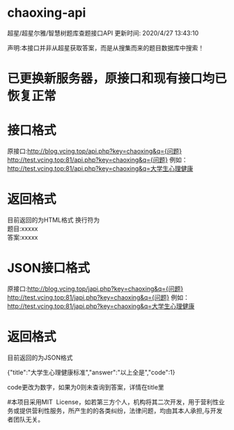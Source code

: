 # chaoxing-api

超星/超星尔雅/智慧树题库查题接口API
更新时间: 2020/4/27 13:43:10

声明:本接口并非从超星获取答案，而是从搜集而来的题目数据库中搜索！

# 已更换新服务器，原接口和现有接口均已恢复正常
# 接口格式

原接口:http://blog.vcing.top/api.php?key=chaoxing&q={问题}
http://test.vcing.top:81/api.php?key=chaoxing&q={问题}
例如：
http://test.vcing.top:81/api.php?key=chaoxing&q=大学生心理健康

# 返回格式

目前返回的为HTML格式
换行符为<br>
题目:xxxxx<br>
答案:xxxxx

# JSON接口格式

原接口:http://blog.vcing.top/japi.php?key=chaoxing&q={问题}
http://test.vcing.top:81/japi.php?key=chaoxing&q={问题}
例如：
http://test.vcing.top:81/japi.php?key=chaoxing&q=大学生心理健康

# 返回格式

目前返回的为JSON格式

{"title":"大学生心理健康标准","answer":"以上全是","code":1}

code更改为数字，如果为0则未查询到答案，详情在title里

#本项目采用MIT  License，如若第三方个人，机构将其二次开发，用于营利性业务或提供营利性服务，所产生的的各类纠纷，法律问题，均由其本人承担,与开发者团队无关。

